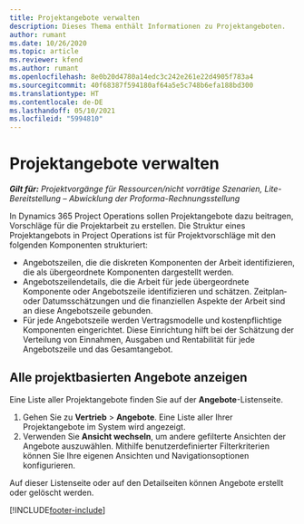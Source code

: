 ```yaml
---
title: Projektangebote verwalten
description: Dieses Thema enthält Informationen zu Projektangeboten.
author: rumant
ms.date: 10/26/2020
ms.topic: article
ms.reviewer: kfend
ms.author: rumant
ms.openlocfilehash: 8e0b20d4780a14edc3c242e261e22d4905f783a4
ms.sourcegitcommit: 40f68387f594180af64a5e5c748b6efa188bd300
ms.translationtype: HT
ms.contentlocale: de-DE
ms.lasthandoff: 05/10/2021
ms.locfileid: "5994810"
---
```

# <a name="manage-project-quotes"></a>Projektangebote verwalten

_**Gilt für:** Projektvorgänge für Ressourcen/nicht vorrätige Szenarien, Lite-Bereitstellung – Abwicklung der Proforma-Rechnungsstellung_

In Dynamics 365 Project Operations sollen Projektangebote dazu beitragen, Vorschläge für die Projektarbeit zu erstellen. Die Struktur eines Projektangebots in Project Operations ist für Projektvorschläge mit den folgenden Komponenten strukturiert:

  - Angebotszeilen, die die diskreten Komponenten der Arbeit identifizieren, die als übergeordnete Komponenten dargestellt werden.
  - Angebotszeilendetails, die die Arbeit für jede übergeordnete Komponente oder Angebotszeile identifizieren und schätzen. Zeitplan‑ oder Datumsschätzungen und die finanziellen Aspekte der Arbeit sind an diese Angebotszeile gebunden.
  - Für jede Angebotszeile werden Vertragsmodelle und kostenpflichtige Komponenten eingerichtet. Diese Einrichtung hilft bei der Schätzung der Verteilung von Einnahmen, Ausgaben und Rentabilität für jede Angebotszeile und das Gesamtangebot.

## <a name="view-all-project-based-quotes"></a>Alle projektbasierten Angebote anzeigen

Eine Liste aller Projektangebote finden Sie auf der **Angebote**-Listenseite. 

1. Gehen Sie zu **Vertrieb** > **Angebote**. Eine Liste aller Ihrer Projektangebote im System wird angezeigt. 
2. Verwenden Sie **Ansicht wechseln**, um andere gefilterte Ansichten der Angebote auszuwählen. Mithilfe benutzerdefinierter Filterkriterien können Sie Ihre eigenen Ansichten und Navigationsoptionen konfigurieren.

Auf dieser Listenseite oder auf den Detailseiten können Angebote erstellt oder gelöscht werden.


[!INCLUDE[footer-include](../../includes/footer-banner.md)]